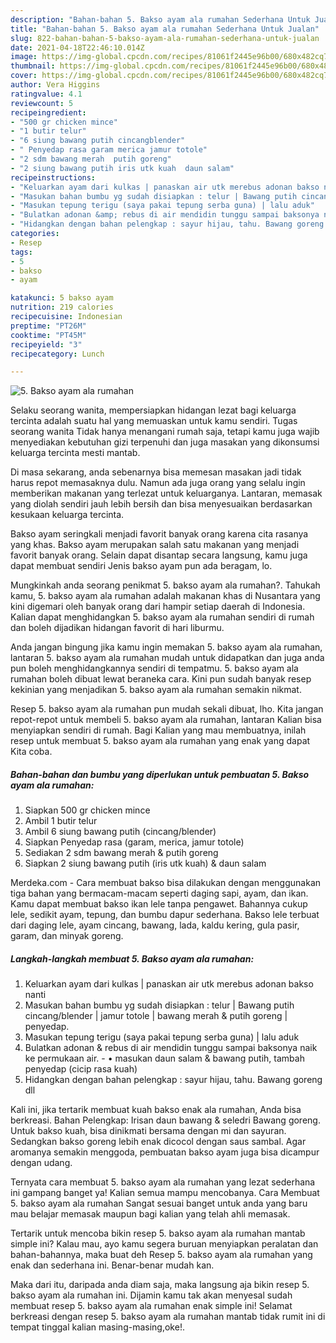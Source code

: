 ```yaml
---
description: "Bahan-bahan 5. Bakso ayam ala rumahan Sederhana Untuk Jualan"
title: "Bahan-bahan 5. Bakso ayam ala rumahan Sederhana Untuk Jualan"
slug: 822-bahan-bahan-5-bakso-ayam-ala-rumahan-sederhana-untuk-jualan
date: 2021-04-18T22:46:10.014Z
image: https://img-global.cpcdn.com/recipes/81061f2445e96b00/680x482cq70/5-bakso-ayam-ala-rumahan-foto-resep-utama.jpg
thumbnail: https://img-global.cpcdn.com/recipes/81061f2445e96b00/680x482cq70/5-bakso-ayam-ala-rumahan-foto-resep-utama.jpg
cover: https://img-global.cpcdn.com/recipes/81061f2445e96b00/680x482cq70/5-bakso-ayam-ala-rumahan-foto-resep-utama.jpg
author: Vera Higgins
ratingvalue: 4.1
reviewcount: 5
recipeingredient:
- "500 gr chicken mince"
- "1 butir telur"
- "6 siung bawang putih cincangblender"
- " Penyedap rasa garam merica jamur totole"
- "2 sdm bawang merah  putih goreng"
- "2 siung bawang putih iris utk kuah  daun salam"
recipeinstructions:
- "Keluarkan ayam dari kulkas | panaskan air utk merebus adonan bakso nanti"
- "Masukan bahan bumbu yg sudah disiapkan : telur | Bawang putih cincang/blender | jamur totole | bawang merah &amp; putih goreng | penyedap."
- "Masukan tepung terigu (saya pakai tepung serba guna) | lalu aduk"
- "Bulatkan adonan &amp; rebus di air mendidin tunggu sampai baksonya naik ke permukaan air. • masukan daun salam &amp; bawang putih, tambah penyedap (cicip rasa kuah)"
- "Hidangkan dengan bahan pelengkap : sayur hijau, tahu. Bawang goreng dll"
categories:
- Resep
tags:
- 5
- bakso
- ayam

katakunci: 5 bakso ayam 
nutrition: 219 calories
recipecuisine: Indonesian
preptime: "PT26M"
cooktime: "PT45M"
recipeyield: "3"
recipecategory: Lunch

---
```



![5. Bakso ayam ala rumahan](https://img-global.cpcdn.com/recipes/81061f2445e96b00/680x482cq70/5-bakso-ayam-ala-rumahan-foto-resep-utama.jpg)

Selaku seorang wanita, mempersiapkan hidangan lezat bagi keluarga tercinta adalah suatu hal yang memuaskan untuk kamu sendiri. Tugas seorang  wanita Tidak hanya menangani rumah saja, tetapi kamu juga wajib menyediakan kebutuhan gizi terpenuhi dan juga masakan yang dikonsumsi keluarga tercinta mesti mantab.

Di masa  sekarang, anda sebenarnya bisa memesan masakan jadi tidak harus repot memasaknya dulu. Namun ada juga orang yang selalu ingin memberikan makanan yang terlezat untuk keluarganya. Lantaran, memasak yang diolah sendiri jauh lebih bersih dan bisa menyesuaikan berdasarkan kesukaan keluarga tercinta. 

Bakso ayam seringkali menjadi favorit banyak orang karena cita rasanya yang khas. Bakso ayam merupakan salah satu makanan yang menjadi favorit banyak orang. Selain dapat disantap secara langsung, kamu juga dapat membuat sendiri Jenis bakso ayam pun ada beragam, lo.

Mungkinkah anda seorang penikmat 5. bakso ayam ala rumahan?. Tahukah kamu, 5. bakso ayam ala rumahan adalah makanan khas di Nusantara yang kini digemari oleh banyak orang dari hampir setiap daerah di Indonesia. Kalian dapat menghidangkan 5. bakso ayam ala rumahan sendiri di rumah dan boleh dijadikan hidangan favorit di hari liburmu.

Anda jangan bingung jika kamu ingin memakan 5. bakso ayam ala rumahan, lantaran 5. bakso ayam ala rumahan mudah untuk didapatkan dan juga anda pun boleh menghidangkannya sendiri di tempatmu. 5. bakso ayam ala rumahan boleh dibuat lewat beraneka cara. Kini pun sudah banyak resep kekinian yang menjadikan 5. bakso ayam ala rumahan semakin nikmat.

Resep 5. bakso ayam ala rumahan pun mudah sekali dibuat, lho. Kita jangan repot-repot untuk membeli 5. bakso ayam ala rumahan, lantaran Kalian bisa menyiapkan sendiri di rumah. Bagi Kalian yang mau membuatnya, inilah resep untuk membuat 5. bakso ayam ala rumahan yang enak yang dapat Kita coba.

<!--inarticleads1-->

##### Bahan-bahan dan bumbu yang diperlukan untuk pembuatan 5. Bakso ayam ala rumahan:

1. Siapkan 500 gr chicken mince
1. Ambil 1 butir telur
1. Ambil 6 siung bawang putih (cincang/blender)
1. Siapkan  Penyedap rasa (garam, merica, jamur totole)
1. Sediakan 2 sdm bawang merah &amp; putih goreng
1. Siapkan 2 siung bawang putih (iris utk kuah) &amp; daun salam


Merdeka.com - Cara membuat bakso bisa dilakukan dengan menggunakan tiga bahan yang bermacam-macam seperti daging sapi, ayam, dan ikan. Kamu dapat membuat bakso ikan lele tanpa pengawet. Bahannya cukup lele, sedikit ayam, tepung, dan bumbu dapur sederhana. Bakso lele terbuat dari daging lele, ayam cincang, bawang, lada, kaldu kering, gula pasir, garam, dan minyak goreng. 

<!--inarticleads2-->

##### Langkah-langkah membuat 5. Bakso ayam ala rumahan:

1. Keluarkan ayam dari kulkas | panaskan air utk merebus adonan bakso nanti
1. Masukan bahan bumbu yg sudah disiapkan : telur | Bawang putih cincang/blender | jamur totole | bawang merah &amp; putih goreng | penyedap.
1. Masukan tepung terigu (saya pakai tepung serba guna) | lalu aduk
1. Bulatkan adonan &amp; rebus di air mendidin tunggu sampai baksonya naik ke permukaan air. - • masukan daun salam &amp; bawang putih, tambah penyedap (cicip rasa kuah)
1. Hidangkan dengan bahan pelengkap : sayur hijau, tahu. Bawang goreng dll


Kali ini, jika tertarik membuat kuah bakso enak ala rumahan, Anda bisa berkreasi. Bahan Pelengkap⁣: Irisan daun bawang &amp; seledri⁣ Bawang goreng. Untuk bakso kuah, bisa dinikmati bersama dengan mi dan sayuran. Sedangkan bakso goreng lebih enak dicocol dengan saus sambal. Agar aromanya semakin menggoda, pembuatan bakso ayam juga bisa dicampur dengan udang. 

Ternyata cara membuat 5. bakso ayam ala rumahan yang lezat sederhana ini gampang banget ya! Kalian semua mampu mencobanya. Cara Membuat 5. bakso ayam ala rumahan Sangat sesuai banget untuk anda yang baru mau belajar memasak maupun bagi kalian yang telah ahli memasak.

Tertarik untuk mencoba bikin resep 5. bakso ayam ala rumahan mantab simple ini? Kalau mau, ayo kamu segera buruan menyiapkan peralatan dan bahan-bahannya, maka buat deh Resep 5. bakso ayam ala rumahan yang enak dan sederhana ini. Benar-benar mudah kan. 

Maka dari itu, daripada anda diam saja, maka langsung aja bikin resep 5. bakso ayam ala rumahan ini. Dijamin kamu tak akan menyesal sudah membuat resep 5. bakso ayam ala rumahan enak simple ini! Selamat berkreasi dengan resep 5. bakso ayam ala rumahan mantab tidak rumit ini di tempat tinggal kalian masing-masing,oke!.

